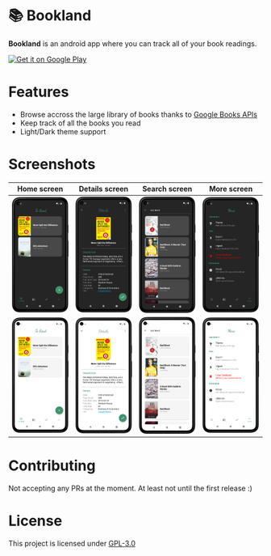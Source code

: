# 📚 Bookland
**Bookland** is an android app where you can track all of your book readings.

<a href='https://play.google.com/store/apps/details?id=com.dhaval.bookland'><img height=100 alt='Get it on Google Play' src='https://play.google.com/intl/en_us/badges/images/generic/en_badge_web_generic.png'/></a>

# Features
 - Browse accross the large library of books thanks to [Google Books APIs](https://developers.google.com/books)
 - Keep track of all the books you read
 - Light/Dark theme support

# Screenshots

| Home screen | Details screen | Search screen | More screen |
|-|-|-|-|
| ![Home screen](screenshots/home-dark.png?raw=true) | ![Details screen](screenshots/details-dark.png?raw=true) | ![Search screen](screenshots/search-dark.png?raw=true) | ![More screen](screenshots/more-dark.png?raw=true) |
| ![Home screen](screenshots/home-light.png?raw=true) | ![Details screen](screenshots/details-light.png?raw=true) | ![Search screen](screenshots/search-light.png?raw=true) | ![More screen](screenshots/more-light.png?raw=true) |

# Contributing
Not accepting any PRs at the moment. At least not until the first release :)

# License
This project is licensed under [GPL-3.0](LICENSE)
